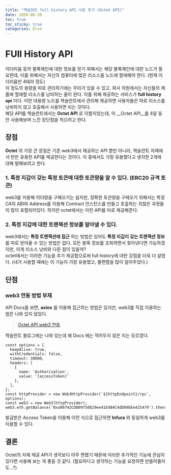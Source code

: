 ```yaml
---
title: "헥슬란트 full history API 사용 후기 (Octet API)"
date: 2020-06-30
toc: true
toc_sticky: true
categories: Else
---
```



# FUll History API
 이더리움 등의 블록체인에 대한 정보를 얻기 위해서는 해당 블록체인에 대한 노드가 필요한데, 이를 위해서는
 자신의 컴퓨터에 많은 리소스를 노드에 할애해야 한다. (현재 이더리움만 4테라 정도)   
 이 정도의 용량을 따로 관리하기에는 무리가 있을 수 있고, 회사 차원에서는 자신들의 제품에 할애할 리소스를 낭비하는 꼴이 된다.
 이를 위해 제공하는 서비스가 __full history api__ 이다. 이런 대용량 노드를 헥슬란트에서 관리해 제공하면
 사용자들은 따로 리소스를 낭비하지 않고 호출해서 사용하면 되는 것이다.   
 해당 API를 헥슬란트에서는 __Octet API__ 로 이름지었는데, 이 __Octet API__를 4달 동안 사용해보며 느낀 장단점을 적으려고 한다.


## 장점
 __Octet__ 의 가장 큰 장점은 기존 web3에서 제공하는 API 뿐만 아니라, 헥슬란트 자체에서 만든 유용한 API를 제공한다는
 것이다. 이 중에서도 가장 유용했다고 생각한 2개에 대해 말해보려고 한다.
### 1. 특정 지갑이 갖는 특정 토큰에 대한 토큰량을 알 수 있다. (ERC20 규격 토큰)
 web3를 이용해 이더량을 구해오기는 쉽지만, 정확한 토큰량을 구헤오기 위해서는 특정 CA의 ABI와 Address를 이용해
Contract 인스턴스를 만들고 호출하는 귀찮은 과정들이 많이 포함되어있다. 하지만 octet에서는 이런 API를 따로 
제공해준다.

### 2. 특정 지갑에 대한 트랜잭션 정보를 알아낼 수 있다.
 web3에서는 __특정 트랜잭션에 접근__ 하는 방법은 있어도 __특정 지갑이 갖는 트랜잭션 정보__ 를 따로 받아올 수 있는 방법은 없다.
모든 블록 정보를 조회하면서 찾아낸다면 가능하겠지만, 이게 리소스 낭비와 다른 점이 있을까?   
octet에서는 이러한 기능을 추가 제공함으로써 full history에 대한 강점을 더욱 더 살렸다. 
(내가 사용할 때에는 이 기능이 가장 유용했고, 불편함을 많이 덜어주었다.)


## 단점
### web3 연동 방법 부재
 API Docs를 보면, __axios__ 를 이용해 접근하는 방법은 있지만, web3를 직접 이용하는 법은 나와 있지 않았다.
 > [Octet API web3 연동](https://medium.com/hexlant/%EB%B8%94%EB%A1%9D%EC%B2%B4%EC%9D%B8-%EC%84%9C%EB%B9%84%EC%8A%A4%EB%A5%BC-%EC%89%BD%EA%B2%8C-%EA%B0%9C%EB%B0%9C%ED%95%98%EB%8A%94-%EB%B0%A9%EB%B2%95-409e9a8b56e2)   

 헥슬란트 블로그에는 나와 있는데 왜 Docs 에는 적어두지 않은 지는 모르겠다.
```
const options = {
  keepAlive: true,
  withCredentials: false,
  timeout: 30000,
  headers: [
    {
      name: 'Authorization',
      value: '[accessToken]'
    },
  ],
};
const httpProvider = new Web3HttpProvider(`${httpEndpoint}/rpc`, options);
const web3 = new Web3(httpProvider);
web3.eth.getBalance('0xa90742CDD09750829ee41E484C4dD89bEe425479').then(console.log);
```
 발급받은 Access Token을 이용해 이런 식으로 접근하면 __Infura__ 와 동일하게 web3를 이용할 수 있다.
 

## 결론
 Octet의 자체 제공 API가 생각보다 아주 편했기 때문에 이러한 추가적인 기능에 관심이 있다면 사용해 보는 게 좋을 것 같다.
 (필요하다고 생각하는 기능을     요청하면 만들어줄지도...?)
 
 


